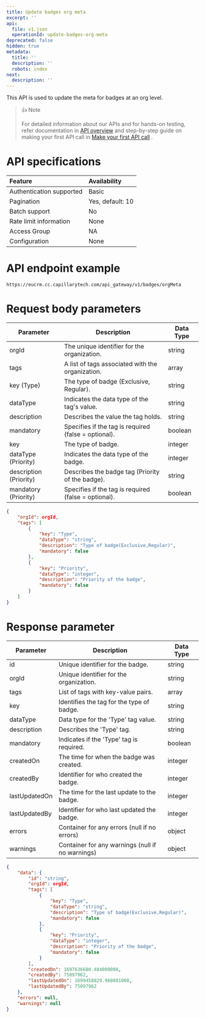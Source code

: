 ```yaml
---
title: Update badges org meta
excerpt: ''
api:
  file: v1.json
  operationId: update-badges-org-meta
deprecated: false
hidden: true
metadata:
  title: ''
  description: ''
  robots: index
next:
  description: ''
---
```

This API is used to update the meta for badges at an org level.

> 👍 Note
>
> For detailed information about our APIs and for hands-on testing, refer documentation in [API overview](https://docs.capillarytech.com/reference/apioverview) and  step-by-step guide on making your first API call in [Make your first API call](https://docs.capillarytech.com/reference/make-your-first-api-call) .

# API specifications

| Feature                  | Availability     |
| :----------------------- | :--------------- |
| Authentication supported | Basic            |
| Pagination               | Yes, default: 10 |
| Batch support            | No               |
| Rate limit information   | None             |
| Access Group             | NA               |
| Configuration            | None             |

# API endpoint example

`https://eucrm.cc.capillarytech.com/api_gateway/v1/badges/orgMeta`

# Request body parameters

| Parameter              | Description                                          | Data Type |
| ---------------------- | ---------------------------------------------------- | --------- |
| orgId                  | The unique identifier for the organization.          | string    |
| tags                   | A list of tags associated with the organization.     | array     |
| key (Type)             | The type of badge (Exclusive, Regular).              | string    |
| dataType               | Indicates the data type of the tag's value.          | string    |
| description            | Describes the value the tag holds.                   | string    |
| mandatory              | Specifies if the tag is required (false = optional). | boolean   |
| key                    | The type of badge.                                   | integer   |
| dataType (Priority)    | Indicates the data type of the badge.                | integer   |
| description (Priority) | Describes the badge tag (Priority of the badge).     | string    |
| mandatory (Priority)   | Specifies if the tag is required (false = optional). | boolean   |

```json
{
    "orgId": orgId,
    "tags": [
        {
            "key": "Type",
            "dataType": "string",
            "description": "Type of badge(Exclusive,Regular)",
            "mandatory": false
        },
        {
            "key": "Priority",
            "dataType": "integer",
            "description": "Priority of the badge",
            "mandatory": false
        }
    ]
}
```

# Response parameter

| Parameter     | Description                                      | Data Type |
| ------------- | ------------------------------------------------ | --------- |
| id            | Unique identifier for the badge.                 | string    |
| orgId         | Unique identifier for the organization.          | string    |
| tags          | List of tags with key-value pairs.               | array     |
| key           | Identifies the tag for the type of badge.        | string    |
| dataType      | Data type for the 'Type' tag value.              | string    |
| description   | Describes the 'Type' tag.                        | string    |
| mandatory     | Indicates if the 'Type' tag is required.         | boolean   |
| createdOn     | The time  for when the badge was created.        | integer   |
| createdBy     | Identifier for who created the badge.            | integer   |
| lastUpdatedOn | The time  for the last update to the badge.      | integer   |
| lastUpdatedBy | Identifier for who last updated the badge.       | integer   |
| errors        | Container for any errors (null if no errors)     | object    |
| warnings      | Container for any warnings (null if no warnings) | object    |

```json 200 OK
{
    "data": {
        "id": "string",
        "orgId": orgId,
        "tags": [
            {
                "key": "Type",
                "dataType": "string",
                "description": "Type of badge(Exclusive,Regular)",
                "mandatory": false
            },
            {
                "key": "Priority",
                "dataType": "integer",
                "description": "Priority of the badge",
                "mandatory": false
            }
        ],
        "createdOn": 1697636680.484000000,
        "createdBy": 75097962,
        "lastUpdatedOn": 1699458829.960881000,
        "lastUpdatedBy": 75097962
    },
    "errors": null,
    "warnings": null
}
```